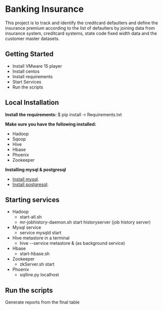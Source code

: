 # Banking Insurance
This project is to track and identify the creditcard defaulters and define the insurance premium
according to the list of defaulters by joining data from insurance system, creditcard systems, state
code fixed width data and the customer master datasets. 
## Getting Started
 - Install VMware 15 player 
 - Install centos
 - Install requirements
 - Start Services
 - Run the scripts
## Local Installation
**Install the requirements:**
$ pip install -r Requirements.txt

**Make sure you have the following installed:**
- Hadoop
- Sqoop
- Hive
- Hbase
- Phoenix
- Zookeeper

**Installing mysql & postgresql**
- [Install mysql](https://www.digitalocean.com/community/tutorials/how-to-install-mysql-on-centos-7).
- [Install postgresql](https://linuxize.com/post/how-to-install-postgresql-on-centos-7/).
## Starting services 
- Hadoop
  - start-all.sh 
  - mr-jobhistory-daemon.sh start historyserver (job history server)
- Mysql service
  - service mysqld start
- Hive metastore in a terminal
  - hive --service metastore & (as background service)
- Hbase
  - start-hbase.sh 
- Zookeeper
  - zkServer.sh start
- Phoenix
  - sqlline.py localhost
## Run the scripts
   Generate reports from the final table

